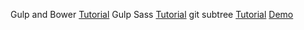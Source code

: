 Gulp and Bower [Tutorial](http://mherman.org/blog/2014/08/14/kickstarting-angular-with-gulp/)
Gulp Sass [Tutorial](http://ryanchristiani.com/getting-started-with-gulp-and-sass/)
git subtree [Tutorial](https://gist.github.com/cobyism/4730490)
[Demo](http://rysdyk.com/draft-baby)
